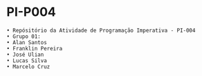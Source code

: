 # PI-P004
    • Repósitório da Atividade de Programação Imperativa - PI-004
    • Grupo 01:
    • Alan Santos
    • Franklin Pereira
    • José Ulian
    • Lucas Silva
    • Marcelo Cruz

